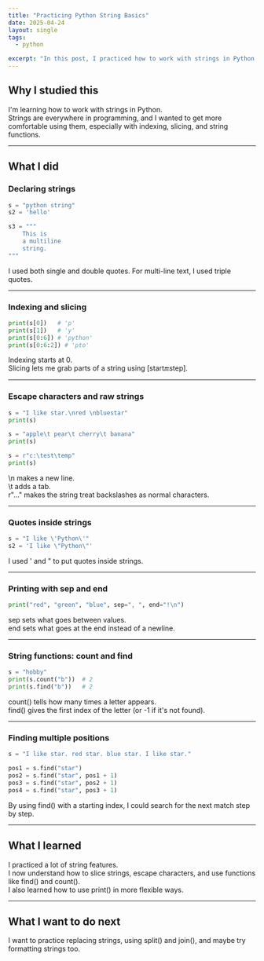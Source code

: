 ```yaml
---
title: "Practicing Python String Basics"
date: 2025-04-24
layout: single
tags:
  - python

excerpt: "In this post, I practiced how to work with strings in Python, including indexing, slicing, escape characters, and string functions."
---
```


## Why I studied this

I'm learning how to work with strings in Python.  
Strings are everywhere in programming, and I wanted to get more comfortable using them, especially with indexing, slicing, and string functions.

---

## What I did

### Declaring strings

```python
s = "python string"
s2 = 'hello'

s3 = """ 
    This is
    a multiline
    string.
"""
```

I used both single and double quotes. For multi-line text, I used triple quotes.

---

### Indexing and slicing

```python
print(s[0])   # 'p'
print(s[1])   # 'y'
print(s[0:6]) # 'python'
print(s[0:6:2]) # 'pto'
```

Indexing starts at 0.  
Slicing lets me grab parts of a string using [start:end:step].

---

### Escape characters and raw strings

```python
s = "I like star.\nred \nbluestar"
print(s)

s = "apple\t pear\t cherry\t banana"
print(s)

s = r"c:\test\temp"
print(s)
```

\n makes a new line.  
\t adds a tab.  
r"..." makes the string treat backslashes as normal characters.

---

### Quotes inside strings

```python
s = "I like \'Python\'"
s2 = 'I like \"Python\"'
```

I used \' and \" to put quotes inside strings.

---

### Printing with sep and end

```python
print("red", "green", "blue", sep=", ", end="!\n")
```

sep sets what goes between values.  
end sets what goes at the end instead of a newline.

---

### String functions: count and find

```python
s = "hobby"
print(s.count("b"))  # 2
print(s.find("b"))   # 2
```

count() tells how many times a letter appears.  
find() gives the first index of the letter (or -1 if it's not found).

---

### Finding multiple positions

```python
s = "I like star. red star. blue star. I like star."

pos1 = s.find("star")
pos2 = s.find("star", pos1 + 1)
pos3 = s.find("star", pos2 + 1)
pos4 = s.find("star", pos3 + 1)
```

By using find() with a starting index, I could search for the next match step by step.

---

## What I learned

I practiced a lot of string features.  
I now understand how to slice strings, escape characters, and use functions like find() and count().  
I also learned how to use print() in more flexible ways.

---

## What I want to do next

I want to practice replacing strings, using split() and join(), and maybe try formatting strings too.
